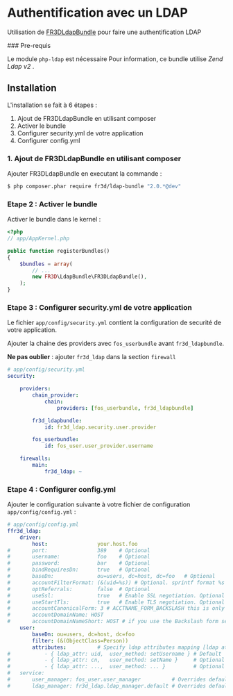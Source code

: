 Authentification avec un LDAP
=============================

Utilisation de [FR3DLdapBundle](https://github.com/Maks3w/FR3DLdapBundle) pour faire une authentification LDAP

### Pre-requis

Le module `php-ldap` est nécessaire
Pour information, ce bundle utilise *Zend Ldap v2*
.

## Installation

L'installation se fait à 6 étapes :

1. Ajout de FR3DLdapBundle en utilisant composer
2. Activer le bundle
3. Configurer security.yml de votre application
4. Configurer config.yml


### 1. Ajout de FR3DLdapBundle en utilisant composer

Ajouter FR3DLdapBundle en executant la commande :

``` bash
$ php composer.phar require fr3d/ldap-bundle "2.0.*@dev"
```


### Etape 2 : Activer le bundle

Activer le bundle dans le kernel :

``` php
<?php
// app/AppKernel.php

public function registerBundles()
{
    $bundles = array(
        // ...
        new FR3D\LdapBundle\FR3DLdapBundle(),
    );
}
```

### Etape 3 : Configurer security.yml de votre application

Le fichier `app/config/security.yml` contient la configuration de securité de votre application.

Ajouter la chaine des providers avec `fos_userbundle` avant `fr3d_ldapbundle`.

**Ne pas oublier** : ajouter `fr3d_ldap` dans la section `firewall`

``` yaml
# app/config/security.yml
security:

    providers:
        chain_provider:
            chain:
                providers: [fos_userbundle, fr3d_ldapbundle]

        fr3d_ldapbundle:
            id: fr3d_ldap.security.user.provider

        fos_userbundle:
            id: fos_user.user_provider.username

    firewalls:
        main:
            fr3d_ldap: ~

```


### Etape 4 : Configurer config.yml

Ajouter le configuration suivante à votre fichier de configuration `app/config/config.yml` :

``` yaml
# app/config/config.yml
ffr3d_ldap:
    driver:
        host:                your.host.foo
#       port:                389    # Optional
#       username:            foo    # Optional
#       password:            bar    # Optional
#       bindRequiresDn:      true   # Optional
#       baseDn:              ou=users, dc=host, dc=foo   # Optional
#       accountFilterFormat: (&(uid=%s)) # Optional. sprintf format %s will be the username
#       optReferrals:        false  # Optional
#       useSsl:              true   # Enable SSL negotiation. Optional
#       useStartTls:         true   # Enable TLS negotiation. Optional
#       accountCanonicalForm: 3 # ACCTNAME_FORM_BACKSLASH this is only needed if your users have to login with something like HOST\User
#       accountDomainName: HOST
#       accountDomainNameShort: HOST # if you use the Backslash form set both to Hostname than the Username will be converted to HOST\User
    user:
        baseDn: ou=users, dc=host, dc=foo
        filter: (&(ObjectClass=Person))
        attributes:          # Specify ldap attributes mapping [ldap attribute, user object method]
#           - { ldap_attr: uid,  user_method: setUsername } # Default
#           - { ldap_attr: cn,   user_method: setName }     # Optional
#           - { ldap_attr: ...,  user_method: ... }         # Optional
#   service:
#       user_manager: fos_user.user_manager          # Overrides default user manager
#       ldap_manager: fr3d_ldap.ldap_manager.default # Overrides default ldap manager
```

